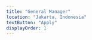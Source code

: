 ```yaml
---
title: "General Manager"
location: "Jakarta, Indonesia"
textButton: "Apply"
displayOrder: 1
---
```

